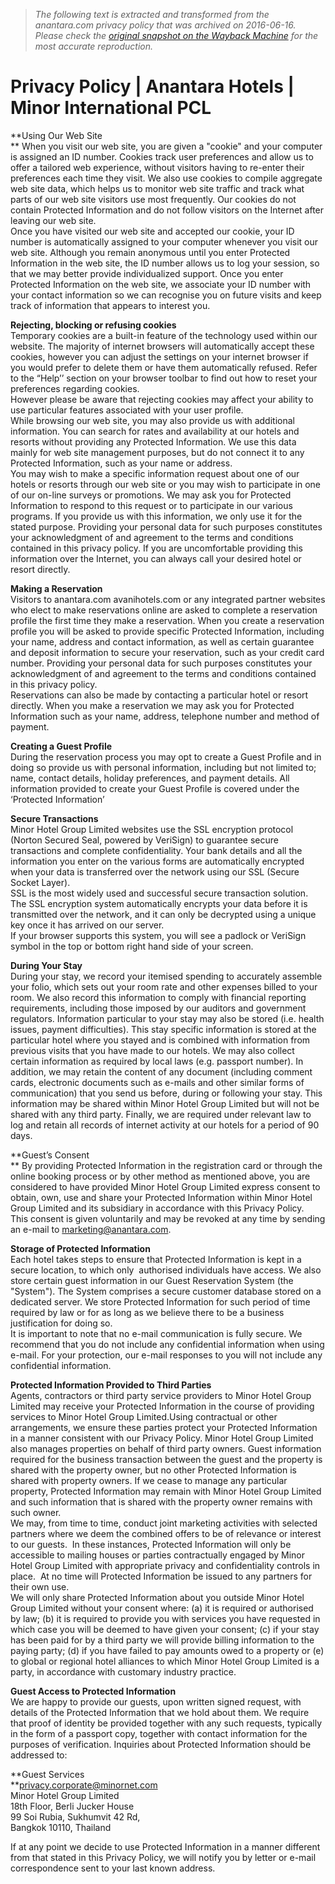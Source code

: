 > *The following text is extracted and transformed from the anantara.com privacy policy that was archived on 2016-06-16. Please check the [original snapshot on the Wayback Machine](https://web.archive.org/web/20160616030409id_/http%3A//www.anantara.com/privacypolicy) for the most accurate reproduction.*

# Privacy Policy | Anantara Hotels | Minor International PCL

**Using Our Web Site  
** When you visit our web site, you are given a "cookie" and your computer is assigned an ID number. Cookies track user preferences and allow us to offer a tailored web experience, without visitors having to re-enter their preferences each time they visit. We also use cookies to compile aggregate web site data, which helps us to monitor web site traffic and track what parts of our web site visitors use most frequently. Our cookies do not contain Protected Information and do not follow visitors on the Internet after leaving our web site.  
Once you have visited our web site and accepted our cookie, your ID number is automatically assigned to your computer whenever you visit our web site. Although you remain anonymous until you enter Protected Information in the web site, the ID number allows us to log your session, so that we may better provide individualized support. Once you enter Protected Information on the web site, we associate your ID number with your contact information so we can recognise you on future visits and keep track of information that appears to interest you.

**Rejecting, blocking or refusing cookies**  
Temporary cookies are a built-in feature of the technology used within our website. The majority of internet browsers will automatically accept these cookies, however you can adjust the settings on your internet browser if you would prefer to delete them or have them automatically refused. Refer to the “Help’’ section on your browser toolbar to find out how to reset your preferences regarding cookies.  
However please be aware that rejecting cookies may affect your ability to use particular features associated with your user profile.  
While browsing our web site, you may also provide us with additional information. You can search for rates and availability at our hotels and resorts without providing any Protected Information. We use this data mainly for web site management purposes, but do not connect it to any Protected Information, such as your name or address.  
You may wish to make a specific information request about one of our hotels or resorts through our web site or you may wish to participate in one of our on-line surveys or promotions. We may ask you for Protected Information to respond to this request or to participate in our various programs. If you provide us with this information, we only use it for the stated purpose. Providing your personal data for such purposes constitutes your acknowledgment of and agreement to the terms and conditions contained in this privacy policy. If you are uncomfortable providing this information over the Internet, you can always call your desired hotel or resort directly.

**Making a Reservation**  
Visitors to anantara.com avanihotels.com or any integrated partner websites who elect to make reservations online are asked to complete a reservation profile the first time they make a reservation. When you create a reservation profile you will be asked to provide specific Protected Information, including your name, address and contact information, as well as certain guarantee and deposit information to secure your reservation, such as your credit card number. Providing your personal data for such purposes constitutes your acknowledgment of and agreement to the terms and conditions contained in this privacy policy.   
Reservations can also be made by contacting a particular hotel or resort directly. When you make a reservation we may ask you for Protected Information such as your name, address, telephone number and method of payment.

**Creating a Guest Profile**  
During the reservation process you may opt to create a Guest Profile and in doing so provide us with personal information, including but not limited to; name, contact details, holiday preferences, and payment details. All information provided to create your Guest Profile is covered under the ‘Protected Information’

**Secure Transactions**  
Minor Hotel Group Limited websites use the SSL encryption protocol (Norton Secured Seal, powered by VeriSign) to guarantee secure transactions and complete confidentiality. Your bank details and all the information you enter on the various forms are automatically encrypted when your data is transferred over the network using our SSL (Secure Socket Layer).  
SSL is the most widely used and successful secure transaction solution. The SSL encryption system automatically encrypts your data before it is transmitted over the network, and it can only be decrypted using a unique key once it has arrived on our server.  
If your browser supports this system, you will see a padlock or VeriSign symbol in the top or bottom right hand side of your screen.

**During Your Stay**  
During your stay, we record your itemised spending to accurately assemble your folio, which sets out your room rate and other expenses billed to your room. We also record this information to comply with financial reporting requirements, including those imposed by our auditors and government regulators. Information particular to your stay may also be stored (i.e. health issues, payment difficulties). This stay specific information is stored at the particular hotel where you stayed and is combined with information from previous visits that you have made to our hotels. We may also collect certain information as required by local laws (e.g. passport number). In addition, we may retain the content of any document (including comment cards, electronic documents such as e-mails and other similar forms of communication) that you send us before, during or following your stay. This information may be shared within Minor Hotel Group Limited but will not be shared with any third party. Finally, we are required under relevant law to log and retain all records of internet activity at our hotels for a period of 90 days. 

**Guest’s Consent  
** By providing Protected Information in the registration card or through the online booking process or by other method as mentioned above, you are considered to have provided Minor Hotel Group Limited express consent to obtain, own, use and share your Protected Information within Minor Hotel Group Limited and its subsidiary in accordance with this Privacy Policy.  
This consent is given voluntarily and may be revoked at any time by sending an e-mail to [marketing@anantara.com](mailto:marketing@anantara.com).

**Storage of Protected Information**  
Each hotel takes steps to ensure that Protected Information is kept in a secure location, to which only  authorised individuals have access. We also store certain guest information in our Guest Reservation System (the "System"). The System comprises a secure customer database stored on a dedicated server. We store Protected Information for such period of time required by law or for as long as we believe there to be a business justification for doing so.  
It is important to note that no e-mail communication is fully secure. We recommend that you do not include any confidential information when using e-mail. For your protection, our e-mail responses to you will not include any confidential information.

**Protected Information Provided to Third Parties**  
Agents, contractors or third party service providers to Minor Hotel Group Limited may receive your Protected Information in the course of providing services to Minor Hotel Group Limited.Using contractual or other arrangements, we ensure these parties protect your Protected Information in a manner consistent with our Privacy Policy. Minor Hotel Group Limited also manages properties on behalf of third party owners. Guest information required for the business transaction between the guest and the property is shared with the property owner, but no other Protected Information is shared with property owners. If we cease to manage any particular property, Protected Information may remain with Minor Hotel Group Limited and such information that is shared with the property owner remains with such owner.  
We may, from time to time, conduct joint marketing activities with selected partners where we deem the combined offers to be of relevance or interest to our guests.  In these instances, Protected Information will only be accessible to mailing houses or parties contractually engaged by Minor Hotel Group Limited with appropriate privacy and confidentiality controls in place.  At no time will Protected Information be issued to any partners for their own use.  
We will only share Protected Information about you outside Minor Hotel Group Limited without your consent where: (a) it is required or authorised by law; (b) it is required to provide you with services you have requested in which case you will be deemed to have given your consent; (c) if your stay has been paid for by a third party we will provide billing information to the paying party; (d) if you have failed to pay amounts owed to a property or (e) to global or regional hotel alliances to which Minor Hotel Group Limited is a party, in accordance with customary industry practice.

**Guest Access to Protected Information**  
We are happy to provide our guests, upon written signed request, with details of the Protected Information that we hold about them. We require that proof of identity be provided together with any such requests, typically in the form of a passport copy, together with contact information for the purposes of verification. Inquiries about Protected Information should be addressed to:

**Guest Services  
**[privacy.corporate@minornet.com](mailto:privacy.corporate@minornet.com)  
Minor Hotel Group Limited  
18th Floor, Berli Jucker House  
99 Soi Rubia, Sukhumvit 42 Rd,  
Bangkok 10110, Thailand

If at any point we decide to use Protected Information in a manner different from that stated in this Privacy Policy, we will notify you by letter or e-mail correspondence sent to your last known address.
